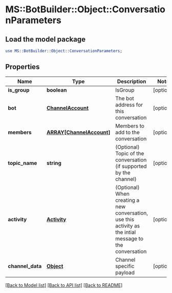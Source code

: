 # MS::BotBuilder::Object::ConversationParameters

## Load the model package
```perl
use MS::BotBuilder::Object::ConversationParameters;
```

## Properties
Name | Type | Description | Notes
------------ | ------------- | ------------- | -------------
**is_group** | **boolean** | IsGroup | [optional] 
**bot** | [**ChannelAccount**](ChannelAccount.md) | The bot address for this conversation | [optional] 
**members** | [**ARRAY[ChannelAccount]**](ChannelAccount.md) | Members to add to the conversation | [optional] 
**topic_name** | **string** | (Optional) Topic of the conversation (if supported by the channel) | [optional] 
**activity** | [**Activity**](Activity.md) | (Optional) When creating a new conversation, use this activity as the intial message to the conversation | [optional] 
**channel_data** | [**Object**](Object.md) | Channel specific payload | [optional] 

[[Back to Model list]](../README.md#documentation-for-models) [[Back to API list]](../README.md#documentation-for-api-endpoints) [[Back to README]](../README.md)


